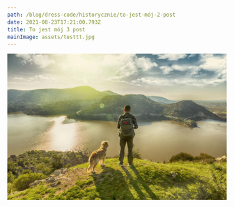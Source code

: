 ```yaml
---
path: /blog/dress-code/historycznie/to-jest-mój-2-post
date: 2021-08-23T17:21:00.793Z
title: To jest mój 3 post
mainImage: assets/testtt.jpg
---
```

![](assets/man-walking-dog.jpg)